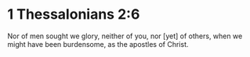 # 1 Thessalonians 2:6

Nor of men sought we glory, neither of you, nor [yet] of others, when we might have been burdensome, as the apostles of Christ.